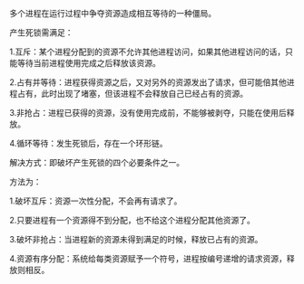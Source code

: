 多个进程在运行过程中争夺资源造成相互等待的一种僵局。

产生死锁需满足：

1.互斥：某个进程分配到的资源不允许其他进程访问，如果其他进程访问的话，只能等待当前进程使用完成之后释放该资源。

2.占有并等待：进程获得资源之后，又对另外的资源发出了请求，但可能倍其他进程占有，此时出现了堵塞，但该进程不会释放自己已经占有的资源。

3.非抢占：进程已获得的资源，没有使用完成前，不能够被剥夺，只能在使用后释放。

4.循环等待：发生死锁后，存在一个环形链。

解决方式：即破坏产生死锁的四个必要条件之一。

方法为：

1.破坏互斥：资源一次性分配，不会再有请求了。

2.只要进程有一个资源得不到分配，也不给这个进程分配其他资源了。

3.破坏非抢占：当进程新的资源未得到满足的时候，释放已占有的资源。

4.资源有序分配：系统给每类资源赋予一个符号，进程按编号递增的请求资源，释放则相反。
